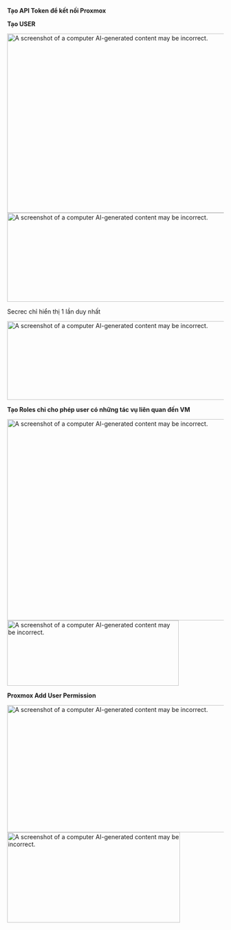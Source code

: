 **Tạo API Token để kết nối Proxmox**

**Tạo USER**

<img
src="C:\Users\NGUYEN THANH TAM\my-docs\Proxmox VE\images/media/image1.png"
style="width:6.5in;height:4.34097in"
alt="A screenshot of a computer AI-generated content may be incorrect." /><img
src="C:\Users\NGUYEN THANH TAM\my-docs\Proxmox VE\images/media/image2.png"
style="width:6.26042in;height:2.15625in"
alt="A screenshot of a computer AI-generated content may be incorrect." />

Secrec chỉ hiển thị 1 lần duy nhất

<img
src="C:\Users\NGUYEN THANH TAM\my-docs\Proxmox VE\images/media/image3.png"
style="width:6.25in;height:1.90625in"
alt="A screenshot of a computer AI-generated content may be incorrect." />

**Tạo Roles chỉ cho phép user có những tác vụ liên quan đến VM**

<img
src="C:\Users\NGUYEN THANH TAM\my-docs\Proxmox VE\images/media/image4.png"
style="width:6.5in;height:4.87708in"
alt="A screenshot of a computer AI-generated content may be incorrect." /><img
src="C:\Users\NGUYEN THANH TAM\my-docs\Proxmox VE\images/media/image5.png"
style="width:4.15625in;height:1.58333in"
alt="A screenshot of a computer AI-generated content may be incorrect." />

**Proxmox Add User Permission**

<img
src="C:\Users\NGUYEN THANH TAM\my-docs\Proxmox VE\images/media/image6.png"
style="width:6.5in;height:3.08611in"
alt="A screenshot of a computer AI-generated content may be incorrect." /><img
src="C:\Users\NGUYEN THANH TAM\my-docs\Proxmox VE\images/media/image7.png"
style="width:4.1875in;height:2.1875in"
alt="A screenshot of a computer AI-generated content may be incorrect." />

